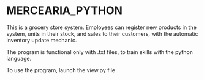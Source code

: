 # MERCEARIA_PYTHON

This is a grocery store system. Employees can register new products in the system, units in their stock, and sales to their customers, with the automatic inventory update mechanic.

The program is functional only with .txt files, to train skills with the python language.

To use the program, launch the view.py file
